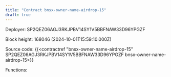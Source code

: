 ```yaml
---
title: "Contract bnsx-owner-name-airdrop-15"
draft: true
---
```

Deployer: SP2QEZ06AGJ3RKJPBV14SY1V5BBFNAW33D96YPGZF


 



Block height: 168046 (2024-10-01T15:59:10.000Z)

Source code: {{<contractref "bnsx-owner-name-airdrop-15" SP2QEZ06AGJ3RKJPBV14SY1V5BBFNAW33D96YPGZF bnsx-owner-name-airdrop-15>}}

Functions:


